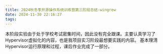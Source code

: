 ```yaml
---
title: 2024秋冬季开源操作系统训练营第三阶段总结-wingrew
date: 2024-11-30 22:16:27
tags:
---
```


本阶段实验由于处于学校考试密集时间，因此没有完全跟课。主要认真学习了Hypervisor虚拟化的内容，也是我项目实习阶段最想要实践的内容。
基本理清Hypervisor运行原理和过程，课后作业完成了一部分。
